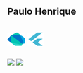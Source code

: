 ## Paulo Henrique

<div style="display: inline_block"><br>
  <img align="center" alt="paulo-dart" height="30" width="40" src="https://github.com/devicons/devicon/blob/master/icons/dart/dart-original.svg">
  <img align="center" alt="paulo-flutter" height="30" width="40" src="https://raw.githubusercontent.com/devicons/devicon/master/icons/flutter/flutter-plain.svg">
</div>

##

<div align = "left">  
  <img height = "200em" src="https://github-readme-stats.vercel.app/api?username=paulohm0&show_icons=true&show_icons=true&theme=dark&count_private=true&rank_icon=github" />
  <img height = "200em" src="https://github-readme-stats.vercel.app/api/top-langs/?username=paulohm0&layout=compact&show_icons=true&theme=dark&count_private=true"/>
</div>
